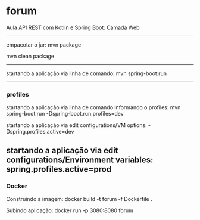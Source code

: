 # forum
Aula API REST com Kotlin e Spring Boot: Camada Web

---
empacotar o jar:
mvn package

mvn clean package

---
startando a aplicação via linha de comando: mvn spring-boot:run

---
### profiles
startando a aplicação via linha de comando informando o profiles:
mvn spring-boot:run -Dspring-boot.run.profiles=dev

startando a aplicação via edit configurations/VM options:
-Dspring.profiles.active=dev

startando a aplicação via edit configurations/Environment variables:
spring.profiles.active=prod
---
### Docker

Construindo a imagem:
docker build -t forum -f Dockerfile .

Subindo aplicação:
docker run  -p 3080:8080 forum
